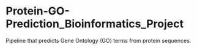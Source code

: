 # Protein-GO-Prediction_Bioinformatics_Project
Pipeline that predicts Gene Ontology (GO) terms from protein sequences.
